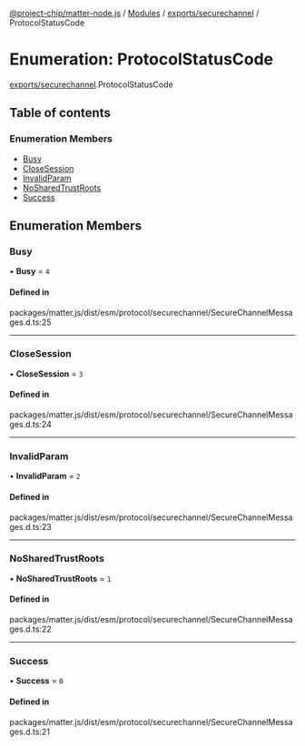 [@project-chip/matter-node.js](../README.md) / [Modules](../modules.md) / [exports/securechannel](../modules/exports_securechannel.md) / ProtocolStatusCode

# Enumeration: ProtocolStatusCode

[exports/securechannel](../modules/exports_securechannel.md).ProtocolStatusCode

## Table of contents

### Enumeration Members

- [Busy](exports_securechannel.ProtocolStatusCode.md#busy)
- [CloseSession](exports_securechannel.ProtocolStatusCode.md#closesession)
- [InvalidParam](exports_securechannel.ProtocolStatusCode.md#invalidparam)
- [NoSharedTrustRoots](exports_securechannel.ProtocolStatusCode.md#nosharedtrustroots)
- [Success](exports_securechannel.ProtocolStatusCode.md#success)

## Enumeration Members

### Busy

• **Busy** = ``4``

#### Defined in

packages/matter.js/dist/esm/protocol/securechannel/SecureChannelMessages.d.ts:25

___

### CloseSession

• **CloseSession** = ``3``

#### Defined in

packages/matter.js/dist/esm/protocol/securechannel/SecureChannelMessages.d.ts:24

___

### InvalidParam

• **InvalidParam** = ``2``

#### Defined in

packages/matter.js/dist/esm/protocol/securechannel/SecureChannelMessages.d.ts:23

___

### NoSharedTrustRoots

• **NoSharedTrustRoots** = ``1``

#### Defined in

packages/matter.js/dist/esm/protocol/securechannel/SecureChannelMessages.d.ts:22

___

### Success

• **Success** = ``0``

#### Defined in

packages/matter.js/dist/esm/protocol/securechannel/SecureChannelMessages.d.ts:21
